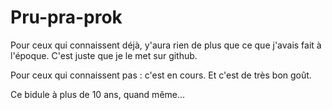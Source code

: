 # Pru-pra-prok

Pour ceux qui connaissent déjà, y'aura rien de plus que ce que j'avais fait à l'époque. C'est juste que je le met sur github.

Pour ceux qui connaissent pas : c'est en cours. Et c'est de très bon goût.


Ce bidule à plus de 10 ans, quand même...

